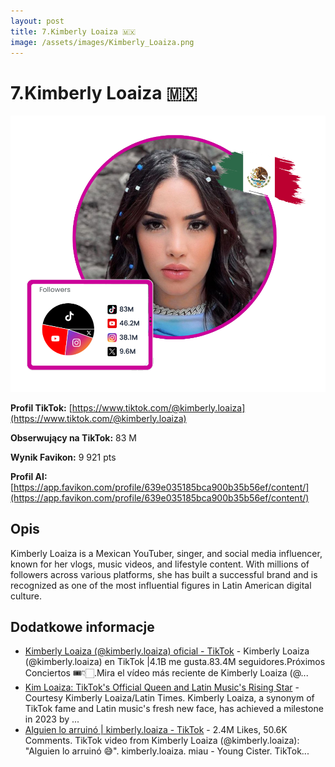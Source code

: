 ```yaml
---
layout: post
title: 7.Kimberly Loaiza 🇲🇽
image: /assets/images/Kimberly_Loaiza.png
---
```


# 7.Kimberly Loaiza 🇲🇽

![7.Kimberly Loaiza 🇲🇽](/assets/images/Kimberly_Loaiza.png)

**Profil TikTok:** [https://www.tiktok.com/@kimberly.loaiza](https://www.tiktok.com/@kimberly.loaiza)

**Obserwujący na TikTok:** 83 M

**Wynik Favikon:** 9 921 pts

**Profil AI:** [https://app.favikon.com/profile/639e035185bca900b35b56ef/content/](https://app.favikon.com/profile/639e035185bca900b35b56ef/content/)

## Opis

Kimberly Loaiza is a Mexican YouTuber, singer, and social media influencer, known for her vlogs, music videos, and lifestyle content. With millions of followers across various platforms, she has built a successful brand and is recognized as one of the most influential figures in Latin American digital culture.

## Dodatkowe informacje

- [Kimberly Loaiza (@kimberly.loaiza) oficial - TikTok](https://www.tiktok.com/@kimberly.loaiza) - Kimberly Loaiza (@kimberly.loaiza) en TikTok |4.1B me gusta.83.4M seguidores.Próximos Conciertos 🎟️👇🏻.Mira el vídeo más reciente de Kimberly Loaiza (@...
- [Kim Loaiza: TikTok's Official Queen and Latin Music's Rising Star](https://www.latintimes.com/kim-loaiza-tiktoks-official-queen-latin-musics-rising-star-549539) - Courtesy Kimberly Loaiza/Latin Times. Kimberly Loaiza, a synonym of TikTok fame and Latin music's fresh new face, has achieved a milestone in 2023 by ...
- [Alguien lo arruinó | kimberly.loaiza - TikTok](https://www.tiktok.com/@kimberly.loaiza/video/7470371168118230278) - 2.4M Likes, 50.6K Comments. TikTok video from Kimberly Loaiza (@kimberly.loaiza): "Alguien lo arruinó 😅". kimberly.loaiza. miau - Young Cister. TikTok...

